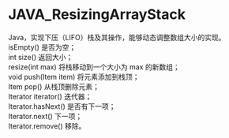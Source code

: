 # JAVA_ResizingArrayStack
Java，实现下压（LIFO）栈及其操作，能够动态调整数组大小的实现。  
isEmpty() 是否为空；  
int size()  返回大小；  
resize(int max)  将栈移动到一个大小为 max 的新数组；  
void push(Item item)  将元素添加到栈顶；  
Item pop()  从栈顶删除元素；  
Iterator<Item> iterator() 迭代器；  
Iterator.hasNext()  是否有下一项；  
Iterator.next() 下一项；  
Iterator.remove() 移除。

